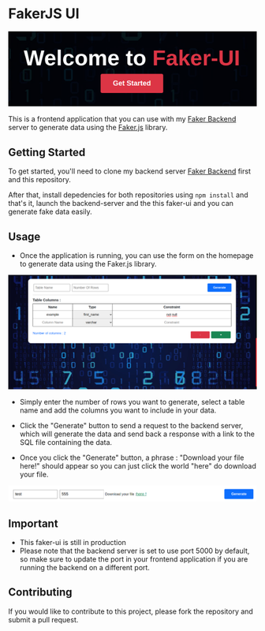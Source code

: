 # **FakerJS UI**


![FakerUI](/img/faker-ui.png "faker js")

This is a frontend application that you can use with my [Faker Backend](https://github.com/RickaPrincy/faker-backend.git) server to generate data using the [Faker.js](https://github.com/faker-js/faker.git) library. 

## **Getting Started**

To get started, you'll need to clone my backend server [Faker Backend](https://github.com/RickaPrincy/faker-backend.git) first and this repository.

After that, install depedencies for both repositories using `npm install` and that's it, launch the backend-server and the this faker-ui and you can generate fake data easily.

## **Usage**

- Once the application is running, you can use the form on the homepage to generate data using the Faker.js library. 

![Example](/img/example.png "example")

- Simply enter the number of rows you want to generate, select a table name and add the columns you want to include in your data.

- Click the "Generate" button to send a request to the backend server, which will generate the data and send back a response with a link to the SQL file containing the data. 

- Once you click the "Generate" button, a phrase : "Download your file here!" should appear so you can just click the world "here" do download your file.

![Result](/img/result.png "result of the example")


## **Important**

- This faker-ui is still in production
- Please note that the backend server is set to use port 5000 by default, so make sure to update the port in your frontend application if you are running the backend on a different port.

## **Contributing**

If you would like to contribute to this project, please fork the repository and submit a pull request.

